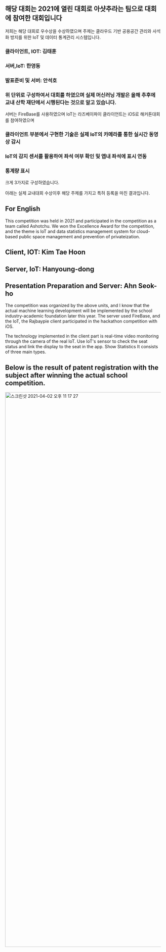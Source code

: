 ## 해당 대회는 2021에 열린 대회로 아샷추라는 팀으로 대회에 참여한 대회입니다
저희는 해당 대회로 우수상을 수상하였으며 주제는 클라우드 기반 공용공간 관리와 사석화 방지를 위한 IoT 및 데이터 통계관리 시스템입니다.

### 클라이언트, IOT: 김태훈
### 서버,IoT: 한영동
### 발표준비 및 서버: 안석호
### 위 단위로 구성하여서 대회를 하였으며 실제 머신러닝 개발은 올해 추후에 교내 산학 재단에서 시행된다는 것으로 알고 있습니다.

서버는 FireBase를 사용하였으며
IoT는 라즈베이파이
클라이언트는 iOS로 해커톤대회를 참여하였으며

### 클라이언트 부분에서 구현한 기술은 실제 IoT의 카메라를 통한 실시간 동영상 감시
### IoT의 감지 센서를 활용하여 좌석 여부 확인 및 앱내 좌석에 표시 연동
### 통계량 표시
크게 3가지로 구성하였습니다.

아래는 실제 교내대회 수상이후 해당 주제를 가지고 특허 등록을 마친 결과입니다.

## For English
This competition was held in 2021 and participated in the competition as a team called Ashotchu.
We won the Excellence Award for the competition, and the theme is IoT and data statistics management system for cloud-based public space management and prevention of privateization.

## Client, IOT: Kim Tae Hoon
## Server, IoT: Hanyoung-dong
## Presentation Preparation and Server: Ahn Seok-ho
The competition was organized by the above units, and I know that the actual machine learning development will be implemented by the school industry-academic foundation later this year.
The server used FireBase, and the IoT, the Rajbaypie client participated in the hackathon competition with iOS.

The technology implemented in the client part is real-time video monitoring through the camera of the real IoT.
Use IoT's sensor to check the seat status and link the display to the seat in the app.
Show Statistics
It consists of three main types.

## Below is the result of patent registration with the subject after winning the actual school competition.

<img width="1792" alt="스크린샷 2021-04-02 오후 11 17 27" src="https://user-images.githubusercontent.com/56541331/113423644-d2f7be00-9409-11eb-9989-070948af1fb8.png">

